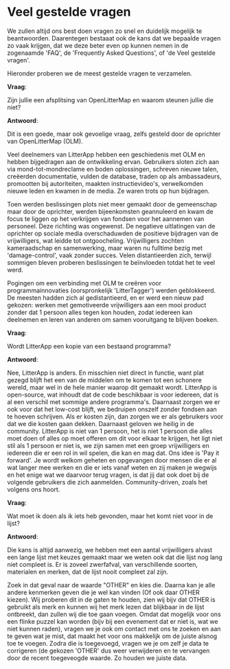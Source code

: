# Veel gestelde vragen

We zullen altijd ons best doen vragen zo snel en duidelijk mogelijk te beantwoorden. Daarentegen bestaaat ook de kans dat we bepaalde vragen zo vaak krijgen, dat we deze beter even op kunnen nemen in de zogenaamde 'FAQ', de 'Frequently Asked Questions', of 'de Veel gestelde vragen'.

Hieronder proberen we de meest gestelde vragen te verzamelen.


**Vraag**: 

Zijn jullie een afsplitsing van OpenLitterMap en waarom steunen jullie die niet?

**Antwoord**:

Dit is een goede, maar ook gevoelige vraag, zelfs gesteld door de oprichter van OpenLitterMap (OLM).

Veel deelnemers van LitterApp hebben een geschiedenis met OLM en hebben bijgedragen aan de ontwikkeling ervan. Gebruikers sloten zich aan via mond-tot-mondreclame en boden oplossingen, schreven nieuwe talen, creëerden documentatie, vulden de database, traden op als ambassadeurs, promootten bij autoriteiten, maakten instructievideo's, verwelkomden nieuwe leden en kwamen in de media. Ze waren trots op hun bijdragen.

Toen werden beslissingen plots niet meer gemaakt door de gemeenschap maar door de oprichter, werden bijeenkomsten geannuleerd en kwam de focus te liggen op het verkrijgen van fondsen voor het aannemen van personeel. Deze richting was ongewenst. De negatieve uitlatingen van de oprichter op sociale media overschaduwden de positieve bijdragen van de vrijwilligers, wat leidde tot ontgoocheling. Vrijwilligers zochten kameraadschap en samenwerking, maar waren nu fulltime bezig met 'damage-control', vaak zonder succes. Velen distantieerden zich, terwijl sommigen bleven proberen beslissingen te beïnvloeden totdat het te veel werd.

Pogingen om een verbinding met OLM te creëren voor programmainnovaties (oorspronkelijk 'LitterTagger') werden geblokkeerd. De meesten hadden zich al gedistantieerd, en er werd een nieuw pad gekozen: werken met gemotiveerde vrijwilligers aan een mooi product zonder dat 1 persoon alles tegen kon houden, zodat iedereen kan deelnemen en leren van anderen om samen vooruitgang te blijven boeken.

**Vraag**: 

Wordt LitterApp een kopie van een bestaand programma?

**Antwoord**:

Nee, LitterApp is anders.
En misschien niet direct in functie, want plat gezegd blijft het een van de middelen om te komen tot een schonere wereld, maar wel in de hele manier waarop dit gemaakt wordt.
LitterApp is open-source, wat inhoudt dat de code beschikbaar is voor iedereen, dat is al een verschil met sommige andere programma's.
Daarnaast zorgen we er ook voor dat het low-cost blijft, we bedruipen onszelf zonder fondsen aan te hoeven schrijven. Als er kosten zijn, dan zorgen we er als gebruikers voor dat we die kosten gaan dekken.
Daarnaast geloven we heilig in de community. LitterApp is niet van 1 persoon, het is niet 1 persoon die alles moet doen of alles op moet offeren om dit voor elkaar te krijgen, het ligt niet stil als 1 persoon er niet is, we zijn samen met een groep vrijwilligers en iedereen die er een rol in wil spelen, die kan en mag dat. Ons idee is 'Pay it forward'. Je wordt welkom geheten en opgevangen door mensen die er al wat langer mee werken en die er iets vanaf weten en zij maken je wegwijs en het enige wat we daarvoor terug vragen, is dat jij dat ook doet bij de volgende gebruikers die zich aanmelden.
Community-driven, zoals het volgens ons hoort.

**Vraag**: 

Wat moet ik doen als ik iets heb gevonden, maar het komt niet voor in de lijst?

**Antwoord**:

Die kans is altijd aanwezig, we hebben met een aantal vrijwilligers alvast een lange lijst met keuzes gemaakt maar we weten ook dat die lijst nog lang niet compleet is. Er is zoveel zwerfafval, van verschillende soorten, materialen en merken, dat de lijst nooit compleet zal zijn.

Zoek in dat geval naar de waarde "OTHER" en kies die. Daarna kan je alle andere kenmerken geven die je wel kan vinden (Of ook daar OTHER kiezen). Wij proberen dit in de gaten te houden, zien wij bijv dat OTHER is gebruikt als merk en kunnen wij het merk lezen dat blijkbaar in de lijst ontbreekt, dan zullen wij die toe gaan voegen. Omdat dat mogelijk voor ons een flinke puzzel kan worden (bijv bij een evenement dat er niet is, wat we niet kunnen raden), vragen we je ook om contact met ons te zoeken en aan te geven wat je mist, dat maakt het voor ons makkelijk om de juiste alsnog toe te voegen. Zodra die is toegevoegd, vragen we je om zelf je data te corrigeren (de gekozen 'OTHER' dus weer verwijderen en te vervangen door de recent toegeveogde waarde. Zo houden we juiste data.
